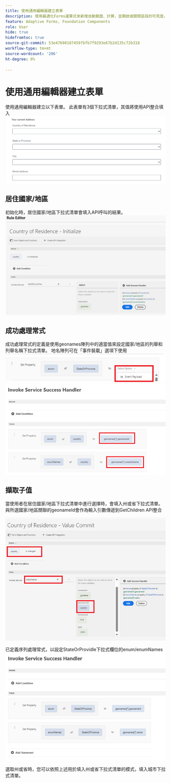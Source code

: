 ```yaml
---
title: 使用通用編輯器建立表單
description: 使用最適化Forms運算式來新增自動驗證、計算，並開啟或關閉區段的可見度。
feature: Adaptive Forms, Foundation Components
role: User
hide: true
hidefromtoc: true
source-git-commit: 53e476981874597bfb7f9293e67b2d135c72b318
workflow-type: tm+mt
source-wordcount: '206'
ht-degree: 0%

---
```


# 使用通用編輯器建立表單

使用通用編輯器建立以下表單。 此表單有3個下拉式清單，其值將使用API整合填入
![最適化表單](assets/address-form.png)

## 居住國家/地區

初始化時，居住國家/地區下拉式清單會填入API呼叫的結果。
![初始化事件](assets/initialize-event.png)

## 成功處理常式

成功處理常式的定義是使用geonames陣列中的適當值來設定國家/地區的列舉和列舉名稱下拉式清單。 地名陣列可在「事件裝載」選項下使用
![event-payload](assets/event-payload.png)
![success-handler](assets/success-handler.png)

## 擷取子值

當使用者在居住國家/地區下拉式清單中進行選擇時，會填入州或省下拉式清單。 與所選國家/地區關聯的geonameId會作為輸入引數傳遞到GetChildren API整合

![get-children](assets/invoke-service-get-children.png)

已定義序列處理常式，以設定StateOrProvidle下拉式欄位的enum/enumNames
![get-children-success-handler](assets/child-success-handler.png)

選取州或省時，您可以依照上述用於填入州或省下拉式清單的模式，填入城市下拉式清單。